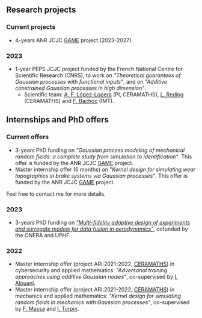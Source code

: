 ## Research projects

### Current projects
- 4-years ANR JCJC [GAME](https://anfelopera.github.io/funding/GAME) project (2023-2027).

### 2023
- 1-year PEPS JCJC project funded by the French National Centre for Scientific Research (CNRS), to work on *"Theoretical guarantees of Gaussian processes with functional inputs"*, and on *"Additive constrained Gaussian processes in high dimension"*.
    + Scientific team: [A. F. López-Lopera](https://anfelopera.github.io/) (PI, CERAMATHS), [L. Reding](https://www.uphf.fr/ceramaths/membres/reding_lucas) (CERAMATHS) and [F. Bachoc](https://www.math.univ-toulouse.fr/~fbachoc/) (IMT).

## Internships and PhD offers

### Current offers
- 3-years PhD funding on *"Gaussian process modeling of mechanical random fields: a complete study from simulation to identification"*. This offer is funded by the ANR JCJC [GAME](https://anfelopera.github.io/funding/GAME) project.
- Master internship offer (6 months) on *"Kernel design for simulating wear topographies in brake systems via Gaussian processes"*. This offer is funded by the ANR JCJC [GAME](https://anfelopera.github.io/funding/GAME) project.

Feel free to contact me for more details.

### 2023
- 3-years PhD funding on [*"Multi-fidelity adaptive design of experiments and surrogate models for data fusion in aerodynamics"*](https://github.com/anfelopera/anfelopera.github.io/raw/master/funding/phd/thesis_proposal_ONERA_WTdata.pdf), cofunded by the ONERA and UPHF.

### 2022
- Master internship offer (project ARI:2021-2022, [CERAMATHS](https://www.uphf.fr/ceramaths)) in cybersecurity and applied mathematics: *"Adversarial training approaches using additive Gaussian noises"*, co-supervised by [I. Alouani](https://sites.google.com/view/ihsen-alouani).
- Master internship offer (project ARI:2021-2022, [CERAMATHS](https://www.uphf.fr/ceramaths)) in mechanics and applied mathematics: *"Kernel design for simulating random fields in mechanics with Gaussian processes"*, co-supervised by [F. Massa](https://www.uphf.fr/lamih/en/membres/massa_franck) and [I. Turpin](https://www.uphf.fr/ceramaths/en/membres/massa_turpin_isabelle).